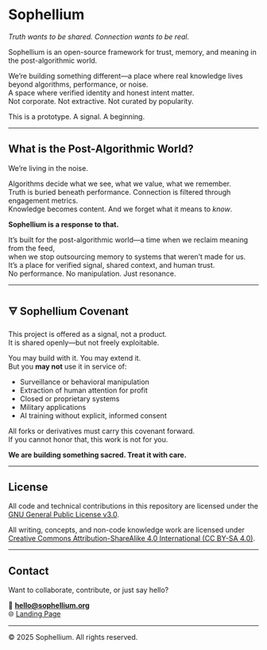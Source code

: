 # Sophellium

_Truth wants to be shared. Connection wants to be real._

Sophellium is an open-source framework for trust, memory, and meaning in the post-algorithmic world.

We’re building something different—a place where real knowledge lives beyond algorithms, performance, or noise.  
A space where verified identity and honest intent matter.  
Not corporate. Not extractive. Not curated by popularity.

This is a prototype. A signal. A beginning.

---

## What is the Post-Algorithmic World?

We’re living in the noise.

Algorithms decide what we see, what we value, what we remember.  
Truth is buried beneath performance. Connection is filtered through engagement metrics.  
Knowledge becomes content. And we forget what it means to *know*.

**Sophellium is a response to that.**

It’s built for the post-algorithmic world—a time when we reclaim meaning from the feed,  
when we stop outsourcing memory to systems that weren’t made for us.  
It’s a place for verified signal, shared context, and human trust.  
No performance. No manipulation. Just resonance.

---

## 🜃 Sophellium Covenant

This project is offered as a signal, not a product.  
It is shared openly—but not freely exploitable.

You may build with it. You may extend it.  
But you **may not** use it in service of:
- Surveillance or behavioral manipulation  
- Extraction of human attention for profit  
- Closed or proprietary systems  
- Military applications  
- AI training without explicit, informed consent  

All forks or derivatives must carry this covenant forward.  
If you cannot honor that, this work is not for you.

**We are building something sacred. Treat it with care.**

---

## License

All code and technical contributions in this repository are licensed under the [GNU General Public License v3.0](https://www.gnu.org/licenses/gpl-3.0.html).

All writing, concepts, and non-code knowledge work are licensed under  
[Creative Commons Attribution-ShareAlike 4.0 International (CC BY-SA 4.0)](https://creativecommons.org/licenses/by-sa/4.0/).

---

## Contact

Want to collaborate, contribute, or just say hello?

📧 **hello@sophellium.org**  
🌐 [Landing Page](https://sophellium.net)

---
© 2025 Sophellium. All rights reserved.
